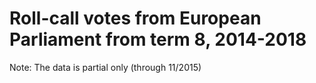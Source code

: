 # Roll-call votes from European Parliament from term 8, 2014-2018

Note: The data is partial only (through 11/2015)
